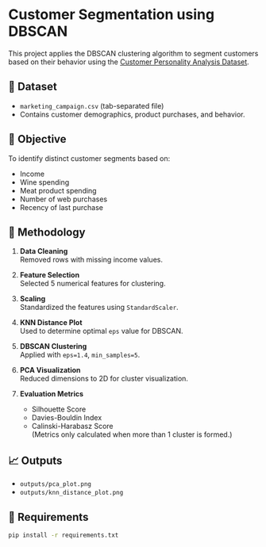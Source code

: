 # Customer Segmentation using DBSCAN

This project applies the DBSCAN clustering algorithm to segment customers based on their behavior using the [Customer Personality Analysis Dataset](https://www.kaggle.com/datasets/imakash3011/customer-personality-analysis).

## 📁 Dataset

- `marketing_campaign.csv` (tab-separated file)
- Contains customer demographics, product purchases, and behavior.

## 🎯 Objective

To identify distinct customer segments based on:
- Income  
- Wine spending  
- Meat product spending  
- Number of web purchases  
- Recency of last purchase

## 🧠 Methodology

1. **Data Cleaning**  
   Removed rows with missing income values.

2. **Feature Selection**  
   Selected 5 numerical features for clustering.

3. **Scaling**  
   Standardized the features using `StandardScaler`.

4. **KNN Distance Plot**  
   Used to determine optimal `eps` value for DBSCAN.

5. **DBSCAN Clustering**  
   Applied with `eps=1.4`, `min_samples=5`.

6. **PCA Visualization**  
   Reduced dimensions to 2D for cluster visualization.

7. **Evaluation Metrics**  
   - Silhouette Score  
   - Davies-Bouldin Index  
   - Calinski-Harabasz Score  
   (Metrics only calculated when more than 1 cluster is formed.)

## 📈 Outputs

- `outputs/pca_plot.png`  
- `outputs/knn_distance_plot.png`

## 🧪 Requirements

```bash
pip install -r requirements.txt
